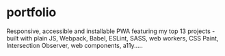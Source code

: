 # portfolio
Responsive, accessible and installable PWA featuring my top 13 projects - built with plain JS, Webpack, Babel, ESLint, SASS, web workers, CSS Paint, Intersection Observer, web components, a11y.....
